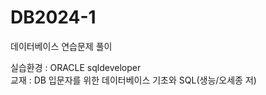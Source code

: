 # DB2024-1

데이터베이스 연습문제 풀이


실습환경 : ORACLE sqldeveloper <br>
교재 : DB 입문자를 위한 데이터베이스 기초와 SQL(생능/오세종 저)


